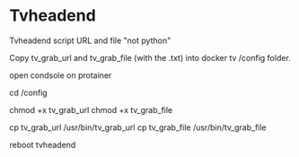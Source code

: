 # Tvheadend
Tvheadend script URL and file "not python"

Copy tv_grab_url and tv_grab_file (with the .txt) into docker tv /config folder.

open condsole on protainer

cd /config

chmod +x tv_grab_url
chmod +x tv_grab_file

cp tv_grab_url /usr/bin/tv_grab_url
cp tv_grab_file /usr/bin/tv_grab_file

reboot tvheadend
